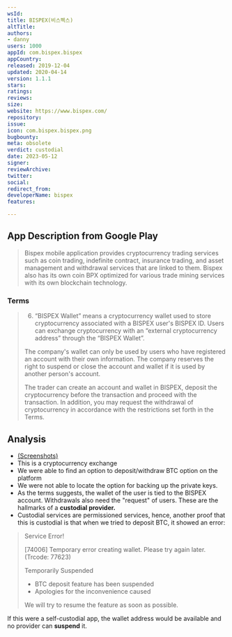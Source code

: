 ```yaml
---
wsId: 
title: BISPEX(비스펙스)
altTitle: 
authors:
- danny
users: 1000
appId: com.bispex.bispex
appCountry: 
released: 2019-12-04
updated: 2020-04-14
version: 1.1.1
stars: 
ratings: 
reviews: 
size: 
website: https://www.bispex.com/
repository: 
issue: 
icon: com.bispex.bispex.png
bugbounty: 
meta: obsolete
verdict: custodial
date: 2023-05-12
signer: 
reviewArchive: 
twitter: 
social: 
redirect_from: 
developerName: bispex
features: 

---
```


## App Description from Google Play 

> Bispex mobile application provides cryptocurrency trading services such as coin trading, indefinite contract, insurance trading, and asset management and withdrawal services that are linked to them.
Bispex also has its own coin BPX optimized for various trade mining services with its own blockchain technology.

### Terms 

> 6. “BISPEX Wallet” means a cryptocurrency wallet used to store cryptocurrency associated with a BISPEX user's BISPEX ID. Users can exchange cryptocurrency with an “external cryptocurrency address” through the “BISPEX Wallet”.
>
> The company's wallet can only be used by users who have registered an account with their own information. The company reserves the right to suspend or close the account and wallet if it is used by another person's account.
> 
> The trader can create an account and wallet in BISPEX, deposit the cryptocurrency before the transaction and proceed with the transaction. In addition, you may request the withdrawal of cryptocurrency in accordance with the restrictions set forth in the Terms.

## Analysis 

- [(Screenshots)](https://twitter.com/BitcoinWalletz/status/1656905209678036993)
- This is a cryptocurrency exchange 
- We were able to find an option to deposit/withdraw BTC option on the platform 
- We were not able to locate the option for backing up the private keys.
- As the terms suggests, the wallet of the user is tied to the BISPEX account. Withdrawals also need the "request" of users. These are the hallmarks of a **custodial provider.**
- Custodial services are permissioned services, hence, another proof that this is custodial is that when we tried to deposit BTC, it showed an error: 

> Service Error!
>
> [74006] Temporary error creating wallet. Please try again later. (Trcode: 77623)
>
> Temporarily Suspended
>
> - BTC deposit feature has been suspended
> - Apologies for the inconvenience caused
>
> We will try to resume the feature as soon as possible.

If this were a self-custodial app, the wallet address would be available and no provider can **suspend** it.